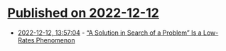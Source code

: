# [Published on 2022-12-12](index.md)

* [2022-12-12, 13:57:04](https://news.ycombinator.com/item?id=33954636) - [“A Solution in Search of a Problem” Is a Low-Rates Phenomenon](https://www.thediff.co/p/a-solution-in-search-of-a-problem)
